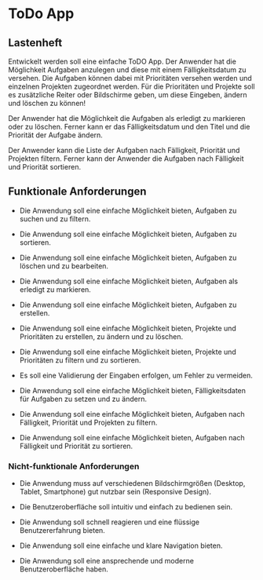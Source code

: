 # ToDo App

## Lastenheft

Entwickelt werden soll eine einfache ToDO App. Der Anwender hat die Möglichkeit Aufgaben anzulegen und diese mit einem Fälligkeitsdatum zu versehen. Die Aufgaben können dabei mit Prioritäten versehen werden und einzelnen Projekten zugeordnet werden. Für die Prioritäten und Projekte soll es zusätzliche Reiter oder Bildschirme geben, um diese Eingeben, ändern und löschen zu können!

Der Anwender hat die Möglichkeit die Aufgaben als erledigt zu markieren oder zu löschen. Ferner kann er das Fälligkeitsdatum und den Titel und die Priorität der Aufgabe ändern.

Der Anwender kann die Liste der Aufgaben nach Fälligkeit, Priorität und Projekten filtern. Ferner kann der Anwender die Aufgaben nach Fälligkeit und Priorität sortieren.

## Funktionale Anforderungen

* Die Anwendung soll eine einfache Möglichkeit bieten, Aufgaben zu suchen und zu filtern.

* Die Anwendung soll eine einfache Möglichkeit bieten, Aufgaben zu sortieren.

* Die Anwendung soll eine einfache Möglichkeit bieten, Aufgaben zu löschen und zu bearbeiten.

* Die Anwendung soll eine einfache Möglichkeit bieten, Aufgaben als erledigt zu markieren.

* Die Anwendung soll eine einfache Möglichkeit bieten, Aufgaben zu erstellen.

* Die Anwendung soll eine einfache Möglichkeit bieten, Projekte und Prioritäten zu erstellen, zu ändern und zu löschen.

* Die Anwendung soll eine einfache Möglichkeit bieten, Projekte und Prioritäten zu filtern und zu sortieren.

* Es soll eine Validierung der Eingaben erfolgen, um Fehler zu vermeiden.

* Die Anwendung soll eine einfache Möglichkeit bieten, Fälligkeitsdaten für Aufgaben zu setzen und zu ändern.

* Die Anwendung soll eine einfache Möglichkeit bieten, Aufgaben nach Fälligkeit, Priorität und Projekten zu filtern.

* Die Anwendung soll eine einfache Möglichkeit bieten, Aufgaben nach Fälligkeit und Priorität zu sortieren.



### Nicht-funktionale Anforderungen

* Die Anwendung muss auf verschiedenen Bildschirmgrößen (Desktop, Tablet, Smartphone) gut nutzbar sein (Responsive Design).

* Die Benutzeroberfläche soll intuitiv und einfach zu bedienen sein.

* Die Anwendung soll schnell reagieren und eine flüssige Benutzererfahrung bieten.

* Die Anwendung soll eine einfache und klare Navigation bieten.

* Die Anwendung soll eine ansprechende und moderne Benutzeroberfläche haben.

